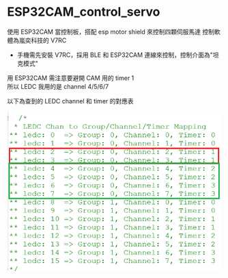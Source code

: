 # ESP32CAM_control_servo

使用 ESP32CAM 當控制板，搭配 esp motor shield 來控制四顆伺服馬達 
控制軟體為嵐奕科技的 V7RC
- 手機需先安裝 V7RC，採用 BLE 和 ESP32CAM 連線來控制，控制介面為"坦克模式"  

用 ESP32CAM 需注意要避開 CAM 用的 timer 1   
所以 LEDC 我用的是 channel 4/5/6/7   

以下為查到的 LEDC channel 和 timer 的對應表 

![image](esp32cam_timer.png)
